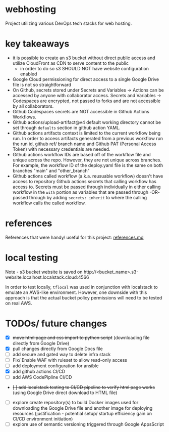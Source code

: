 # webhosting
Project utilizing various DevOps tech stacks for web hosting.

# key takeaways
- it is possible to create an s3 bucket without direct public access and utilize CloudFront as CDN to serve content to the public
     - in order to do so s3 SHOULD NOT have website configuration enabled
- Google Cloud permissioning for direct access to a single Google Drive file is not so straightforward
- On Github, secrets stored under Secrets and Variables -> Actions can be accessed by anyone with collaborator access. Secrets and Variables -> Codespaces are encrypted, not passed to forks and are not accessible by all collaborators. 
- Github Codespaces secrets are NOT accessible in Github Actions Workflows.
- Github actions/upload-artifact@v4 default working directory cannot be set through `defaults` section in github action YAML.
- Github actions artifacts context is limited to the current workflow being run. In order to access artifacts generated from a previous workflow run the run id, github ref/ branch name and Github PAT (Personal Access Token) with necessary credentials are needed.
- Github actions workflow IDs are based off of the workflow file and unique across the repo. However, they are not unique across branches. For example, the workflow ID of the deploy.yaml file is the same on both branches "main" and "other_branch"
- Github actions called workflow (a.k.a. reusuable workflow) doesn't have access to repository Github actions secrets that calling workflow has access to. Secrets must be passed through individually in either calling workflow in the `with` portion as variables that are passed through -OR- passed through by adding `secrets: inherit` to where the calling workflow calls the called workflow. 

# references
References that were handy/ useful for this project: [references.md](/references.md)

#  local testing
Note - s3 bucket website is saved on http://<bucket_name>.s3-website.localhost.localstack.cloud:4566

In order to test locally, `tflocal` was used in conjunction with localstack to emulate an AWS-like environment. However, one downside with this approach is that the actual bucket policy permissions will need to be tested on real AWS. 


# TODOs/ future changes

* [X] ~~move html page and css import to python script~~ (downloading file directly from Google Drive)
* [X] pull changes directly from Google Docs file
* [ ] add secure and gated way to delete infra stack 
* [ ] Fix/ Enable WAF with ruleset to allow read-only access
* [ ] add deployment configuration for ansible
* [X] add github actions CI/CD 
* [ ] add AWS CodePipline CI/CD
* ~~[ ] add localstack testing to CI/CD pipeline to verify html page works~~ (using Google Drive direct download to HTML file)
* [ ] explore create repository(s) to build Docker images used for downloading the Google Drive file and another image for deploying resources (justification - potential setup/ startup efficiency gain on CI/CD environment initiation)
* [ ] explore use of semantic versioning triggered through Google AppsScript
